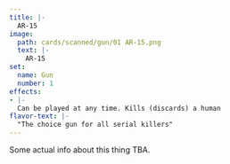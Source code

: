 ```yaml
---
title: |-
  AR-15
image: 
  path: cards/scanned/gun/01 AR-15.png
  text: |-
    AR-15
set:
  name: Gun
  number: 1
effects: 
- |-
  Can be played at any time. Kills (discards) a human
flavor-text: |-
  "The choice gun for all serial killers"
---
```

Some actual info about this thing TBA.
